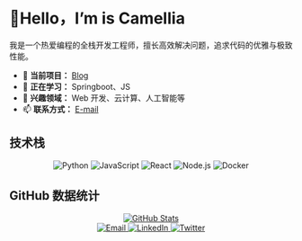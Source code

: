 # 👋Hello，I’m is Camellia

我是一个热爱编程的全栈开发工程师，擅长高效解决问题，追求代码的优雅与极致性能。  

- 🔭 **当前项目：** [Blog](https://github.com/Camellia093/Blog)
- 🌱 **正在学习：** Springboot、JS
- 💬 **兴趣领域：** Web 开发、云计算、人工智能等
- 📫 **联系方式：** [E-mail](mailto:Yao050224@outlook.com)

## 技术栈

<div align="center">
  <img src="https://img.shields.io/badge/-Python-3776AB?style=for-the-badge&logo=python&logoColor=white" alt="Python"/>
  <img src="https://img.shields.io/badge/-JavaScript-F7DF1E?style=for-the-badge&logo=javascript&logoColor=black" alt="JavaScript"/>
  <img src="https://img.shields.io/badge/-React-61DAFB?style=for-the-badge&logo=react&logoColor=black" alt="React"/>
  <img src="https://img.shields.io/badge/-Node.js-339933?style=for-the-badge&logo=node.js&logoColor=white" alt="Node.js"/>
  <img src="https://img.shields.io/badge/-Docker-2496ED?style=for-the-badge&logo=docker&logoColor=white" alt="Docker"/>
</div>



## GitHub 数据统计

<div align="center">
  <a href="https://github.com/Camellia093">
    <img src="https://github-readme-stats.vercel.app/api?username=YourUsername&theme=tokyonight&show_icons=true" alt="GitHub Stats"/>
  </a>
</div>



<div align="center">
  <a href="mailto:your-email@example.com">
    <img src="https://img.shields.io/badge/Email-D14836?style=for-the-badge&logo=gmail&logoColor=white" alt="Email"/>
  </a>
  <a href="https://www.linkedin.com/in/yourprofile">
    <img src="https://img.shields.io/badge/LinkedIn-0A66C2?style=for-the-badge&logo=linkedin&logoColor=white" alt="LinkedIn"/>
  </a>
  <a href="https://twitter.com/yourprofile">
    <img src="https://img.shields.io/badge/Twitter-1DA1F2?style=for-the-badge&logo=twitter&logoColor=white" alt="Twitter"/>
  </a>
</div>

